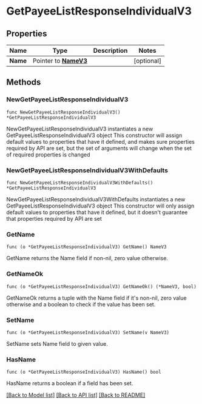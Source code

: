 # GetPayeeListResponseIndividualV3

## Properties

Name | Type | Description | Notes
------------ | ------------- | ------------- | -------------
**Name** | Pointer to [**NameV3**](NameV3.md) |  | [optional] 

## Methods

### NewGetPayeeListResponseIndividualV3

`func NewGetPayeeListResponseIndividualV3() *GetPayeeListResponseIndividualV3`

NewGetPayeeListResponseIndividualV3 instantiates a new GetPayeeListResponseIndividualV3 object
This constructor will assign default values to properties that have it defined,
and makes sure properties required by API are set, but the set of arguments
will change when the set of required properties is changed

### NewGetPayeeListResponseIndividualV3WithDefaults

`func NewGetPayeeListResponseIndividualV3WithDefaults() *GetPayeeListResponseIndividualV3`

NewGetPayeeListResponseIndividualV3WithDefaults instantiates a new GetPayeeListResponseIndividualV3 object
This constructor will only assign default values to properties that have it defined,
but it doesn't guarantee that properties required by API are set

### GetName

`func (o *GetPayeeListResponseIndividualV3) GetName() NameV3`

GetName returns the Name field if non-nil, zero value otherwise.

### GetNameOk

`func (o *GetPayeeListResponseIndividualV3) GetNameOk() (*NameV3, bool)`

GetNameOk returns a tuple with the Name field if it's non-nil, zero value otherwise
and a boolean to check if the value has been set.

### SetName

`func (o *GetPayeeListResponseIndividualV3) SetName(v NameV3)`

SetName sets Name field to given value.

### HasName

`func (o *GetPayeeListResponseIndividualV3) HasName() bool`

HasName returns a boolean if a field has been set.


[[Back to Model list]](../README.md#documentation-for-models) [[Back to API list]](../README.md#documentation-for-api-endpoints) [[Back to README]](../README.md)


